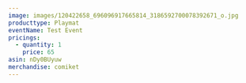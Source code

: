 ```yaml
---
image: images/120422658_696096917665814_3186592700078392671_o.jpg
producttype: Playmat
eventName: Test Event
pricings:
  - quantity: 1
    price: 65
asin: nDy0BUyuw
merchandise: comiket
---
```

